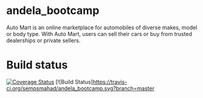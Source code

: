 # andela_bootcamp
Auto Mart is an online marketplace for automobiles of diverse makes, model or body type. With Auto Mart, users can sell their cars or buy from trusted dealerships or private sellers.
# Build status 
[![Coverage Status](https://coveralls.io/repos/github/sempsmahad/andela_bootcamp/badge.svg?branch=master)](https://coveralls.io/github/sempsmahad/andela_bootcamp?branch=master)
[![Build Status]https://travis-ci.org/sempsmahad/andela_bootcamp.svg?branch=master

